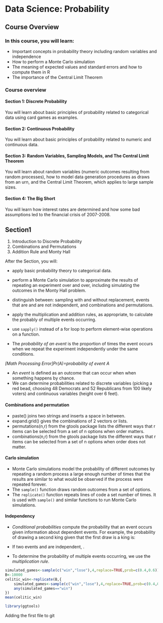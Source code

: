 # Data Science: Probability

## Course Overview

### In this course, you will learn:

- Important concepts in probability theory including random variables and independence
- How to perform a Monte Carlo simulation
- The meaning of expected values and standard errors and how to compute them in R
- The importance of the Central Limit Theorem

### Course overview

#### Section 1: Discrete Probability

You will learn about basic principles of probability related to categorical data using card games as examples.

#### Section 2: Continuous Probability

You will learn about basic principles of probability related to numeric and continuous data.

#### Section 3: Random Variables, Sampling Models, and The Central Limit Theorem 

You will learn about random variables (numeric outcomes resulting from random processes), how to model data generation procedures as draws from an urn, and the Central Limit Theorem, which applies to large sample sizes.

#### Section 4: The Big Short 

You will learn how interest rates are determined and how some bad assumptions led to the financial crisis of 2007-2008.



## Section1

1. Introduction to Discrete Probability
2. Combinations and Permutations
3. Addition Rule and Monty Hall

After the Section, you will:

- apply basic probability theory to categorical data.
- perform a Monte Carlo simulation to approximate the results of repeating an experiment over and over, including simulating the outcomes in the Monty Hall problem.
- distinguish between: sampling with and without replacement, events that are and are not independent, and combinations and permutations.
- apply the multiplication and addition rules, as appropriate, to calculate the probably of multiple events occurring.
- use `sapply()` instead of a for loop to perform element-wise operations on a function.

- The *probability of an event* is the proportion of times the event occurs when we repeat the experiment independently under the same conditions.

*[Math Processing Error]Pr(A)=probability of event A*

- An *event* is defined as an outcome that can occur when when something happens by chance.
- We can determine probabilities related to discrete variables (picking a red bead, choosing 48 Democrats and 52 Republicans from 100 likely voters) and continuous variables (height over 6 feet).

#### Combinations and permutation

- paste() joins two strings and inserts a space in between.
- expand.grid() gives the combinations of 2 vectors or lists.
- permutations(n,r) from the gtools package lists the different ways that r items can be selected from a set of n options when order matters.
- combinations(n,r) from the gtools package lists the different ways that r items can be selected from a set of n options when order does not matter.

#### Carlo simulation	

- Monte Carlo simulations model the probability of different outcomes by repeating a random process a large enough number of times that the results are similar to what would be observed if the process were repeated forever.
- The `sample()` function draws random outcomes from a set of options.
- The `replicate()` function repeats lines of code a set number of times. It is used with `sample()` and similar functions to run Monte Carlo simulations.

#### Independency

- *Conditional probabilities* compute the probability that an event occurs given information about dependent events. For example, the probability of drawing a second king given that the first draw is a king is:

- If two events and are independent, .
- To determine the probability of multiple events occurring, we use the *multiplication rule*.



```R
simulated_games<-sample(c("win","lose"),4,replace=TRUE,prob=c(0.4,0.6))
B<-10000
celitic_win<-replicate(B,{
    simulated_games<-sample(c("win","lose"),4,replace=TRUE,prob=c(0.4,0.6))
    any(simulated_games=="win")
})
mean(celitic_win)

library(ggtools)

```



Adding the first file to git
